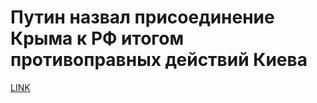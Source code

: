 # Путин назвал присоединение Крыма к РФ итогом противоправных действий Киева



[LINK](https://varlamov.ru/1956666.html)